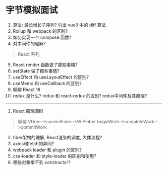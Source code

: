 # 字节模拟面试

01. 算法: 最长增长子序列? 引出 vue3 中的 diff 算法
02. Rollup 和 webpack 的区别?
03. 如何实现一个 compose 函数? 
04. 对中间件的理解?

> React 系列

05. React render 函数做了那些事情?
06. setState 做了那些事情?
07. useEffect 和 useLayoutEffect 的区别?
08. useMemo 和 useCallback 的区别?
09. 聊聊 React 18
10. redux 是什么? redux 和 react-redux 的区别? redux中间件及其原理?

---
01. React 原理源码
  > 聊聊 VDom-->currentFiber-->WIPFiber beginWork-->completeWork-->commitWork
02. fiber架构的理解, React渲染的调度, 大体流程?
03. axios和fetch的异同?
04. webpack loader 和 plugin 的区别?
05. css-loader 和 style-loader 的区别和使用?
06. 哪些对象拿不到 constructor?
